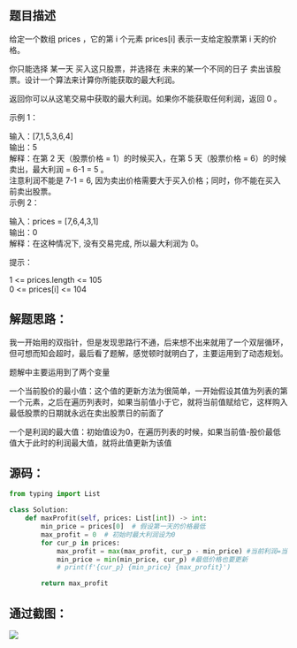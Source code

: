 
<BlogInfo id="1308" title="leetcode之买卖股票的最佳时机" author="白日梦想猿" pv=0 read_times=0 pre_cost_time=50 category="leetcode100题" tag_list="['leetcode', '动态规划']" create_time="2022.02.07 21:11:59.996867" update_time="2022.07.11 10:35:47" />

## **题目描述**

给定一个数组 prices ，它的第 i 个元素 prices[i] 表示一支给定股票第 i 天的价格。

你只能选择 某一天 买入这只股票，并选择在 未来的某一个不同的日子 卖出该股票。设计一个算法来计算你所能获取的最大利润。

返回你可以从这笔交易中获取的最大利润。如果你不能获取任何利润，返回 0 。



示例 1：

输入：[7,1,5,3,6,4]  
输出：5  
解释：在第 2 天（股票价格 = 1）的时候买入，在第 5 天（股票价格 = 6）的时候卖出，最大利润 = 6-1 = 5 。  
     注意利润不能是 7-1 = 6, 因为卖出价格需要大于买入价格；同时，你不能在买入前卖出股票。  
示例 2：

输入：prices = [7,6,4,3,1]  
输出：0  
解释：在这种情况下, 没有交易完成, 所以最大利润为 0。  


提示：

1 <= prices.length <= 105  
0 <= prices[i] <= 104



## **解题思路：**

我一开始用的双指针，但是发现思路行不通，后来想不出来就用了一个双层循环，但可想而知会超时，最后看了题解，感觉顿时就明白了，主要运用到了动态规划。

题解中主要运用到了两个变量

一个当前股价的最小值：这个值的更新方法为很简单，一开始假设其值为列表的第一个元素，之后在遍历列表时，如果当前值小于它，就将当前值赋给它，这样购入最低股票的日期就永远在卖出股票日的前面了

一个是利润的最大值：初始值设为0，在遍历列表的时候，如果当前值-股价最低值大于此时的利润最大值，就将此值更新为该值



## **源码：**
```python
from typing import List

class Solution:
    def maxProfit(self, prices: List[int]) -> int:
        min_price = prices[0]  # 假设第一天的价格最低
        max_profit = 0  # 初始时最大利润设为0
        for cur_p in prices:
            max_profit = max(max_profit, cur_p - min_price) #当前利润=当天的价格-目前最低的价格 用当前利润和最大利润进行比较
            min_price = min(min_price, cur_p) #最低价格也要更新
            # print(f'{cur_p} {min_price} {max_profit}')

        return max_profit
```


## **通过截图：**

![](../media/image/2022/02/07/image-20220207211155-6.png)
